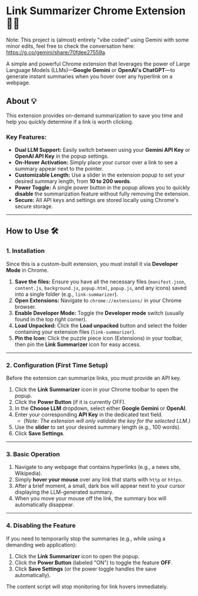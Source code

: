 # Link Summarizer Chrome Extension 🔗✨

Note: This project is (almost) entirely "vibe coded" using Gemini with some minor edits, feel free to check the conversation here: https://g.co/gemini/share/70fdee27559a.

A simple and powerful Chrome extension that leverages the power of Large Language Models (LLMs)—**Google Gemini** or **OpenAI's ChatGPT**—to generate instant summaries when you hover over any hyperlink on a webpage.

## About 💡

This extension provides on-demand summarization to save you time and help you quickly determine if a link is worth clicking.

### Key Features:

* **Dual LLM Support:** Easily switch between using your **Gemini API Key** or **OpenAI API Key** in the popup settings.
* **On-Hover Activation:** Simply place your cursor over a link to see a summary appear next to the pointer.
* **Customizable Length:** Use a slider in the extension popup to set your desired summary length, from **10 to 200 words**.
* **Power Toggle:** A single power button in the popup allows you to quickly **disable** the summarization feature without fully removing the extension.
* **Secure:** All API keys and settings are stored locally using Chrome's secure storage.

***

## How to Use 🛠️

### 1. Installation

Since this is a custom-built extension, you must install it via **Developer Mode** in Chrome.

1.  **Save the files:** Ensure you have all the necessary files (`manifest.json`, `content.js`, `background.js`, `popup.html`, `popup.js`, and any icons) saved into a single folder (e.g., `link-summarizer`).
2.  **Open Extensions:** Navigate to `chrome://extensions/` in your Chrome browser.
3.  **Enable Developer Mode:** Toggle the **Developer mode** switch (usually found in the top right corner).
4.  **Load Unpacked:** Click the **Load unpacked** button and select the folder containing your extension files (`link-summarizer`).
5.  **Pin the Icon:** Click the puzzle piece icon (Extensions) in your toolbar, then pin the **Link Summarizer** icon for easy access.

---

### 2. Configuration (First Time Setup)

Before the extension can summarize links, you must provide an API key.

1.  Click the **Link Summarizer** icon in your Chrome toolbar to open the popup.
2.  Click the **Power Button** (if it is currently OFF).
3.  In the **Choose LLM** dropdown, select either **Google Gemini** or **OpenAI**.
4.  Enter your corresponding **API Key** in the dedicated text field.
    * *(Note: The extension will only validate the key for the selected LLM.)*
5.  Use the **slider** to set your desired summary length (e.g., 100 words).
6.  Click **Save Settings**.

---

### 3. Basic Operation

1.  Navigate to any webpage that contains hyperlinks (e.g., a news site, Wikipedia).
2.  Simply **hover your mouse** over any link that starts with `http` or `https`.
3.  After a brief moment, a small, dark box will appear next to your cursor displaying the LLM-generated summary.
4.  When you move your mouse off the link, the summary box will automatically disappear.

---

### 4. Disabling the Feature

If you need to temporarily stop the summaries (e.g., while using a demanding web application):

1.  Click the **Link Summarizer** icon to open the popup.
2.  Click the **Power Button** (labeled "ON") to toggle the feature **OFF**.
3.  Click **Save Settings** (or the power toggle handles the save automatically).

The content script will stop monitoring for link hovers immediately.
